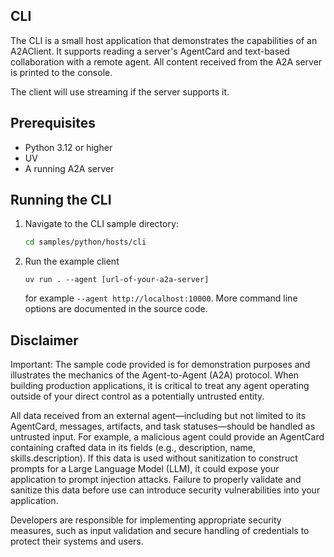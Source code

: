 ## CLI

The CLI is a small host application that demonstrates the capabilities of an A2AClient. It supports reading a server's AgentCard and text-based collaboration with a remote agent. All content received from the A2A server is printed to the console. 

The client will use streaming if the server supports it.

## Prerequisites

- Python 3.12 or higher
- UV
- A running A2A server

## Running the CLI

1. Navigate to the CLI sample directory:
    ```bash
    cd samples/python/hosts/cli
    ```
2. Run the example client
    ```
    uv run . --agent [url-of-your-a2a-server]
    ```

   for example `--agent http://localhost:10000`. More command line options are documented in the source code. 

## Disclaimer
Important: The sample code provided is for demonstration purposes and illustrates the mechanics of the Agent-to-Agent (A2A) protocol. When building production applications, it is critical to treat any agent operating outside of your direct control as a potentially untrusted entity.

All data received from an external agent—including but not limited to its AgentCard, messages, artifacts, and task statuses—should be handled as untrusted input. For example, a malicious agent could provide an AgentCard containing crafted data in its fields (e.g., description, name, skills.description). If this data is used without sanitization to construct prompts for a Large Language Model (LLM), it could expose your application to prompt injection attacks.  Failure to properly validate and sanitize this data before use can introduce security vulnerabilities into your application.

Developers are responsible for implementing appropriate security measures, such as input validation and secure handling of credentials to protect their systems and users.